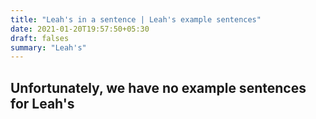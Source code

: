 ```yaml
---
title: "Leah's in a sentence | Leah's example sentences"
date: 2021-01-20T19:57:50+05:30
draft: falses
summary: "Leah's"
---
```

## Unfortunately, we have no example sentences for Leah's                 
